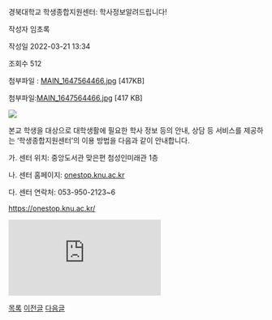 
경북대학교 학생종합지원센터: 학사정보알려드립니다!





작성자
임초록


작성일
2022-03-21 13:34


조회수
512


첨부파일 : [MAIN\_1647564466.jpg](https://computer.knu.ac.kr/pack/bbs/down.php?f_name=QkdUVllEWFRaVXNNdhQWbklUQg==&o_name=MAIN_1647564466.jpg&tbl=Site_BBS_25) [417KB]  

첨부파일:[MAIN\_1647564466.jpg](https://computer.knu.ac.kr/pack/bbs/down.php?f_name=Q0dUVllEWFRaVXNNdBUSbklUQg==&o_name=MAIN_1647564466.jpg&tbl=Site_BBS_25) [417 KB]


![](/pack/bbs/uploads/Site_BBS_25/120220321133413.jpg)  
  
﻿﻿﻿﻿﻿﻿﻿﻿﻿﻿﻿﻿﻿﻿본교 학생을 대상으로 대학생활에 필요한 학사 정보 등의 안내, 상담 등 서비스를 제공하는 ‘학생종합지원센터’의 이용 방법을 다음과 같이 안내합니다.

  


가. 센터 위치: 중앙도서관 맞은편 첨성인미래관 1층

나. 센터 홈페이지: [onestop.knu.ac.kr](https://onestop.knu.ac.kr/)

다. 센터 연락처: 053-950-2123~6

  
﻿﻿[﻿](https://onestop.knu.ac.kr/)<https://onestop.knu.ac.kr/>

![](https://cse.knu.ac.krhttps://computer.knu.ac.kr/pack/bbs/down.php?f_name=Q0dUVllEWFRaVXNNdBUSbklUQg==&o_name=MAIN_1647564466.jpg&tbl=Site_BBS_25)  








[목록](https://computer.knu.ac.kr/06_sub/02_sub.html?key=&keyfield=&category=&page=1&bbs_code=Site_BBS_25)
[이전글](https://computer.knu.ac.kr/06_sub/02_sub.html?bbs_cmd=view&page=1&key=&keyfield=&category=&no=3724&bbs_code=Site_BBS_25)
[다음글](https://computer.knu.ac.kr/06_sub/02_sub.html?bbs_cmd=view&page=1&key=&keyfield=&category=&no=3726&bbs_code=Site_BBS_25)

















 